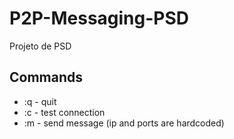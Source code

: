 # P2P-Messaging-PSD
Projeto de PSD

## Commands
  - :q - quit
  - :c - test connection
  - :m - send message (ip and ports are hardcoded)

